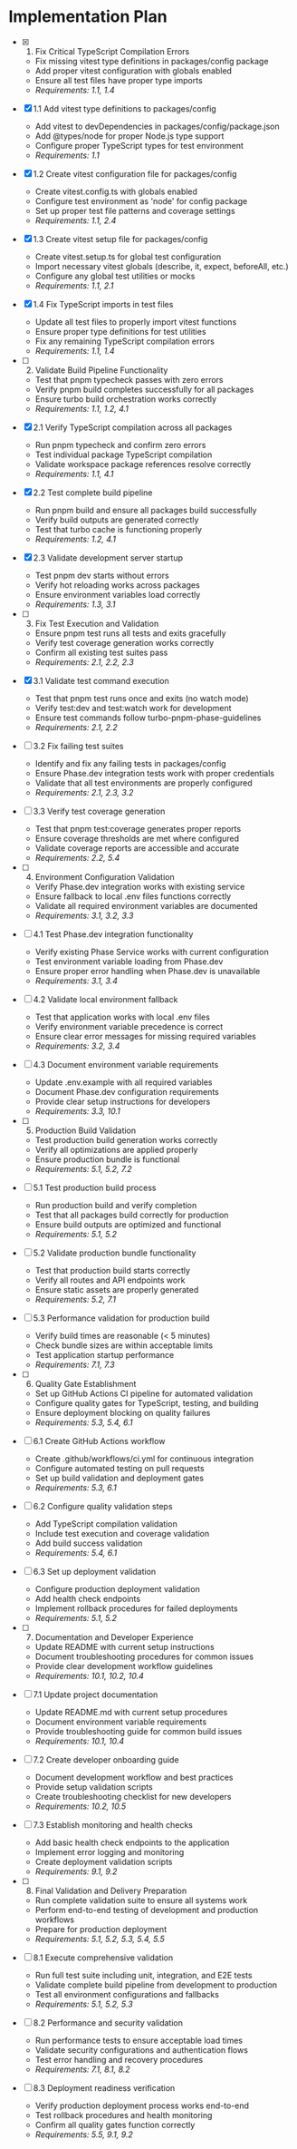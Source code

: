 # Implementation Plan

- [x] 1. Fix Critical TypeScript Compilation Errors
  - Fix missing vitest type definitions in packages/config package
  - Add proper vitest configuration with globals enabled
  - Ensure all test files have proper type imports
  - _Requirements: 1.1, 1.4_

- [x] 1.1 Add vitest type definitions to packages/config
  - Add vitest to devDependencies in packages/config/package.json
  - Add @types/node for proper Node.js type support
  - Configure proper TypeScript types for test environment
  - _Requirements: 1.1_

- [x] 1.2 Create vitest configuration file for packages/config
  - Create vitest.config.ts with globals enabled
  - Configure test environment as 'node' for config package
  - Set up proper test file patterns and coverage settings
  - _Requirements: 1.1, 2.4_

- [x] 1.3 Create vitest setup file for packages/config
  - Create vitest.setup.ts for global test configuration
  - Import necessary vitest globals (describe, it, expect, beforeAll, etc.)
  - Configure any global test utilities or mocks
  - _Requirements: 1.1, 2.1_

- [x] 1.4 Fix TypeScript imports in test files
  - Update all test files to properly import vitest functions
  - Ensure proper type definitions for test utilities
  - Fix any remaining TypeScript compilation errors
  - _Requirements: 1.1, 1.4_

- [ ] 2. Validate Build Pipeline Functionality
  - Test that pnpm typecheck passes with zero errors
  - Verify pnpm build completes successfully for all packages
  - Ensure turbo build orchestration works correctly
  - _Requirements: 1.1, 1.2, 4.1_

- [x] 2.1 Verify TypeScript compilation across all packages
  - Run pnpm typecheck and confirm zero errors
  - Test individual package TypeScript compilation
  - Validate workspace package references resolve correctly
  - _Requirements: 1.1, 4.1_

- [x] 2.2 Test complete build pipeline
  - Run pnpm build and ensure all packages build successfully
  - Verify build outputs are generated correctly
  - Test that turbo cache is functioning properly
  - _Requirements: 1.2, 4.1_

- [x] 2.3 Validate development server startup
  - Test pnpm dev starts without errors
  - Verify hot reloading works across packages
  - Ensure environment variables load correctly
  - _Requirements: 1.3, 3.1_

- [ ] 3. Fix Test Execution and Validation
  - Ensure pnpm test runs all tests and exits gracefully
  - Verify test coverage generation works correctly
  - Confirm all existing test suites pass
  - _Requirements: 2.1, 2.2, 2.3_

- [x] 3.1 Validate test command execution
  - Test that pnpm test runs once and exits (no watch mode)
  - Verify test:dev and test:watch work for development
  - Ensure test commands follow turbo-pnpm-phase-guidelines
  - _Requirements: 2.1, 2.2_

- [ ] 3.2 Fix failing test suites
  - Identify and fix any failing tests in packages/config
  - Ensure Phase.dev integration tests work with proper credentials
  - Validate that all test environments are properly configured
  - _Requirements: 2.1, 2.3, 3.2_

- [ ] 3.3 Verify test coverage generation
  - Test that pnpm test:coverage generates proper reports
  - Ensure coverage thresholds are met where configured
  - Validate coverage reports are accessible and accurate
  - _Requirements: 2.2, 5.4_

- [ ] 4. Environment Configuration Validation
  - Verify Phase.dev integration works with existing service
  - Ensure fallback to local .env files functions correctly
  - Validate all required environment variables are documented
  - _Requirements: 3.1, 3.2, 3.3_

- [ ] 4.1 Test Phase.dev integration functionality
  - Verify existing Phase Service works with current configuration
  - Test environment variable loading from Phase.dev
  - Ensure proper error handling when Phase.dev is unavailable
  - _Requirements: 3.1, 3.4_

- [ ] 4.2 Validate local environment fallback
  - Test that application works with local .env files
  - Verify environment variable precedence is correct
  - Ensure clear error messages for missing required variables
  - _Requirements: 3.2, 3.4_

- [ ] 4.3 Document environment variable requirements
  - Update .env.example with all required variables
  - Document Phase.dev configuration requirements
  - Provide clear setup instructions for developers
  - _Requirements: 3.3, 10.1_

- [ ] 5. Production Build Validation
  - Test production build generation works correctly
  - Verify all optimizations are applied properly
  - Ensure production bundle is functional
  - _Requirements: 5.1, 5.2, 7.2_

- [ ] 5.1 Test production build process
  - Run production build and verify completion
  - Test that all packages build correctly for production
  - Ensure build outputs are optimized and functional
  - _Requirements: 5.1, 5.2_

- [ ] 5.2 Validate production bundle functionality
  - Test that production build starts correctly
  - Verify all routes and API endpoints work
  - Ensure static assets are properly generated
  - _Requirements: 5.2, 7.1_

- [ ] 5.3 Performance validation for production build
  - Verify build times are reasonable (< 5 minutes)
  - Check bundle sizes are within acceptable limits
  - Test application startup performance
  - _Requirements: 7.1, 7.3_

- [ ] 6. Quality Gate Establishment
  - Set up GitHub Actions CI pipeline for automated validation
  - Configure quality gates for TypeScript, testing, and building
  - Ensure deployment blocking on quality failures
  - _Requirements: 5.3, 5.4, 6.1_

- [ ] 6.1 Create GitHub Actions workflow
  - Create .github/workflows/ci.yml for continuous integration
  - Configure automated testing on pull requests
  - Set up build validation and deployment gates
  - _Requirements: 5.3, 6.1_

- [ ] 6.2 Configure quality validation steps
  - Add TypeScript compilation validation
  - Include test execution and coverage validation
  - Add build success validation
  - _Requirements: 5.4, 6.1_

- [ ] 6.3 Set up deployment validation
  - Configure production deployment validation
  - Add health check endpoints
  - Implement rollback procedures for failed deployments
  - _Requirements: 5.1, 5.2_

- [ ] 7. Documentation and Developer Experience
  - Update README with current setup instructions
  - Document troubleshooting procedures for common issues
  - Provide clear development workflow guidelines
  - _Requirements: 10.1, 10.2, 10.4_

- [ ] 7.1 Update project documentation
  - Update README.md with current setup procedures
  - Document environment variable requirements
  - Provide troubleshooting guide for common build issues
  - _Requirements: 10.1, 10.4_

- [ ] 7.2 Create developer onboarding guide
  - Document development workflow and best practices
  - Provide setup validation scripts
  - Create troubleshooting checklist for new developers
  - _Requirements: 10.2, 10.5_

- [ ] 7.3 Establish monitoring and health checks
  - Add basic health check endpoints to the application
  - Implement error logging and monitoring
  - Create deployment validation scripts
  - _Requirements: 9.1, 9.2_

- [ ] 8. Final Validation and Delivery Preparation
  - Run complete validation suite to ensure all systems work
  - Perform end-to-end testing of development and production workflows
  - Prepare for production deployment
  - _Requirements: 5.1, 5.2, 5.3, 5.4, 5.5_

- [ ] 8.1 Execute comprehensive validation
  - Run full test suite including unit, integration, and E2E tests
  - Validate complete build pipeline from development to production
  - Test all environment configurations and fallbacks
  - _Requirements: 5.1, 5.2, 5.3_

- [ ] 8.2 Performance and security validation
  - Run performance tests to ensure acceptable load times
  - Validate security configurations and authentication flows
  - Test error handling and recovery procedures
  - _Requirements: 7.1, 8.1, 8.2_

- [ ] 8.3 Deployment readiness verification
  - Verify production deployment process works end-to-end
  - Test rollback procedures and health monitoring
  - Confirm all quality gates function correctly
  - _Requirements: 5.5, 9.1, 9.2_